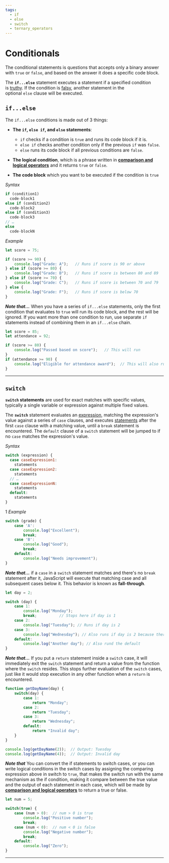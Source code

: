 ```yaml
---
tags:
  - if
  - else
  - switch
  - ternary_operators
---
```


# Conditionals

The conditional statements is questions that accepts only a binary answer with `true` or `false`, and based on the answer it does a specific code block.

The **`if...else`** statement executes a statement if a specified condition is [truthy](https://developer.mozilla.org/en-US/docs/Glossary/Truthy). If the condition is [falsy](https://developer.mozilla.org/en-US/docs/Glossary/Falsy), another statement in the optional `else` clause will be executed.

## `if...else`

The `if...else` conditions is made out of 3 things:

- **The `if`, `else if`, and `else` statements**:

	- `if` checks if a condition is `true` and runs its code block if it is.
	- `else if` checks another condition only if the previous `if` was `false`.
	- `else` runs its code block if all previous conditions are `false`.

- **The logical condition**, which is a phrase written in [**comparison and logical operators**](Comparison_And_Logical_Operators.md)  and it returns `true` or `false`.

- **The code block** which you want to be executed if the condition is `true`

*Syntax*
```js
if (condition1)
  code-block1
else if (condition2)
  code-block2
else if (condition3)
  code-block3
// …
else
  code-blockN
```

*Example*
```js
let score = 75;

if (score >= 90) {
    console.log("Grade: A");   // Runs if score is 90 or above
} else if (score >= 80) {
    console.log("Grade: B");   // Runs if score is between 80 and 89
} else if (score >= 70) {
    console.log("Grade: C");   // Runs if score is between 70 and 79
} else {
    console.log("Grade: F");   // Runs if score is below 70
}
```

***Note that...***
	When you have a series of `if...else` statements, only the first condition that evaluates to `true` will run its code block, and the rest will be ignored. If you want more than one condition to run, use separate `if` statements instead of combining them in an `if...else` chain.

```js
let score = 85;
let attendance = 92;

if (score >= 80) {
    console.log("Passed based on score");   // This will run
}
if (attendance >= 90) {
    console.log("Eligible for attendance award");  // This will also run
}
```

---

## `switch`

**`switch` statements** are used for exact matches with specific values, typically a single variable or expression against multiple fixed values.

The **`switch`** statement evaluates an [expression](https://developer.mozilla.org/en-US/docs/Web/JavaScript/Guide/Expressions_and_operators), matching the expression's value against a series of `case` clauses, and executes [statements](https://developer.mozilla.org/en-US/docs/Web/JavaScript/Reference/Statements) after the first `case` clause with a matching value, until a `break` statement is encountered. The `default` clause of a `switch` statement will be jumped to if no `case` matches the expression's value.

*Syntax*
```js
switch (expression) {
  case caseExpression1:
    statements
  case caseExpression2:
    statements
  // …
  case caseExpressionN:
    statements
  default:
    statements
}
```
1
*Example*
```js
switch (grade) {
    case 'A':
        console.log("Excellent");
        break;
    case 'B':
        console.log("Good");
        break;
    default:
        console.log("Needs improvement");
}
```

***Note that...***
	if a `case` in a `switch` statement matches and there's no `break` statement after it, JavaScript will execute that matching case and all subsequent cases below it. This behavior is known as **fall-through**.

```js
let day = 2;

switch (day) {
    case 1:
        console.log("Monday");
        break;          // Stops here if day is 1
    case 2:
        console.log("Tuesday"); // Runs if day is 2
    case 3:
        console.log("Wednesday"); // Also runs if day is 2 because there's no break
    default:
        console.log("Another day"); // Also rund the default
}
```

***Note that...***
	If you put a `return` statement inside a `switch` case, it will immediately exit the `switch` statement and return a value from the function where the `switch` resides. This stops further evaluation of the `switch` cases, just like it would stop execution in any other function when a `return` is encountered.

```js
function getDayName(day) {
    switch(day) {
        case 1:
            return "Monday";
        case 2:
            return "Tuesday";
        case 3:
            return "Wednesday";
        default:
            return "Invalid day";
    }
}

console.log(getDayName(2));  // Output: Tuesday
console.log(getDayName(4));  // Output: Invalid day
```

***Note that***
	You can convert the if statements to switch cases, or you can write logical conditions in the switch cases by assigning the comparing expression above in switch to `true`, that makes the switch run with the same mechanism as the if condition, making it compare between the true value and the output of each statement in each case, which will be made by [**comparison and logical operators**](Comparison_And_Logical_Operators.md) to return a true or false.

```js
let num = 5;

switch(true) {
    case (num > 0):  // num > 0 is true
        console.log("Positive number");
        break;
    case (num < 0):  // num < 0 is false
        console.log("Negative number");
        break;
    default:
        console.log("Zero");
}
```

---
